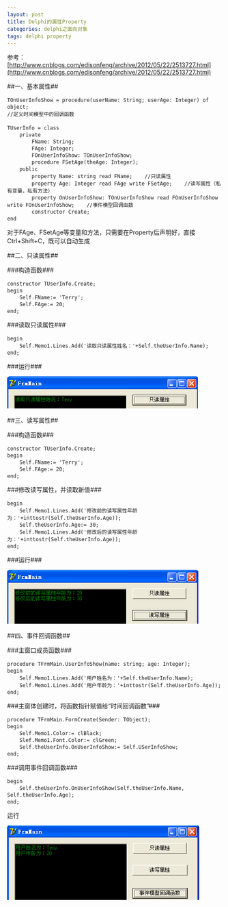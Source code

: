 ```yaml
---
layout: post
title: Delphi的属性Property
categories: delphi之面向对象
tags: delphi property
---
```



参考：[http://www.cnblogs.com/edisonfeng/archive/2012/05/22/2513727.html](http://www.cnblogs.com/edisonfeng/archive/2012/05/22/2513727.html)

##一、基本属性##

    TOnUserInfoShow = procedure(userName: String; userAge: Integer) of object;
    //定义时间模型中的回调函数
    
    TUserInfo = class
        private
            FName: String;
            FAge: Integer;
            FOnUserInfoShow: TOnUserInfoShow;
            procedure FSetAge(theAge: Integer);
        public
            property Name: string read FName;    //只读属性
            property Age: Integer read FAge write FSetAge;    //读写属性（私有变量，私有方法）
            property OnUserInfoShow: TOnUserInfoShow read FOnUserInfoShow write FOnUserInfoShow;    //事件模型回调函数
            constructor Create;
    end

对于FAge、FSetAge等变量和方法，只需要在Property后声明好，直接Ctrl+Shift+C，既可以自动生成

##二、只读属性##

###构造函数###

    constructor TUserInfo.Create;
    begin
        Self.FName:= 'Terry';
        Self.FAge:= 20;
    end;

###读取只读属性###

    begin
        Self.Memo1.Lines.Add('读取只读属性姓名：'+Self.theUserInfo.Name);
    end;

###运行###

![image](../media/image/2015-04-13/1.png)

##三、读写属性##

###构造函数###

    constructor TUserInfo.Create;
    begin
        Self.FName:= 'Terry';
        Self.FAge:= 20;
    end;

###修改读写属性，并读取新值###

    begin
        Self.Memo1.Lines.Add('修改前的读写属性年龄为：'+inttostr(Self.theUserInfo.Age));
        Self.theUserInfo.Age:= 30;
        Self.Memo1.Lines.Add('修改后的读写属性年龄为：'+inttostr(Self.theUserInfo.Age));
    end;

###运行###

![image](../media/image/2015-04-13/2.png)

##四、事件回调函数##

###主窗口成员函数###

    procedure TFrmMain.UserInfoShow(name: string; age: Integer);
    begin
        Self.Memo1.Lines.Add('用户姓名为：'+Self.theUserInfo.Name);    
        Self.Memo1.Lines.Add('用户年龄为：'+inttostr(Self.theUserInfo.Age));
    end;

###主窗体创建时，将函数指针赋值给“时间回调函数”###

    procedure TFrmMain.FormCreate(Sender: TObject);
    begin
        Self.Memo1.Color:= clBlack;
        Slef.Memo1.Font.Color:= clGreen;
        Self.theUserInfo.OnUserInfoShow:= Self.USerInfoShow;
    end;

###调用事件回调函数###

    begin
        Self.theUserInfo.OnUserInfoShow(Self.theUserInfo.Name, Self.theUserInfo.Age);
    end;

运行

![image](../media/image/2015-04-13/3.png)